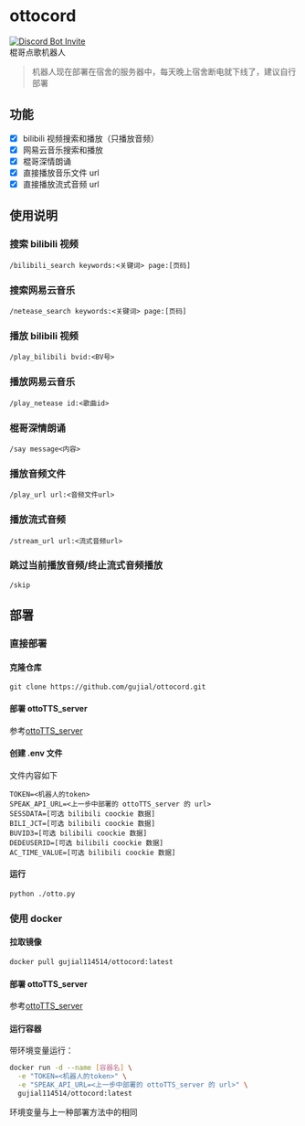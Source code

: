 # ottocord
[![Discord Bot Invite](https://img.shields.io/badge/Invite_My_Bot_to_Your_Server-5865F2?style=for-the-badge&logo=discord&logoColor=white)](https://discord.com/oauth2/authorize?client_id=1358306377159675940&permissions=2150648320&integration_type=0&scope=bot+applications.commands)
</br>棍哥点歌机器人
> 机器人现在部署在宿舍的服务器中，每天晚上宿舍断电就下线了，建议自行部署
## 功能
- [x] bilibili 视频搜索和播放（只播放音频）
- [x] 网易云音乐搜索和播放
- [x] 棍哥深情朗诵
- [x] 直接播放音乐文件 url
- [x] 直接播放流式音频 url

## 使用说明

### 搜索 bilibili 视频
```shell
/bilibili_search keywords:<关键词> page:[页码]
```

### 搜索网易云音乐
```shell
/netease_search keywords:<关键词> page:[页码]
```

### 播放 bilibili 视频
```shell
/play_bilibili bvid:<BV号>
```

### 播放网易云音乐
```shell
/play_netease id:<歌曲id>
```

### 棍哥深情朗诵
```shell
/say message<内容>
```

### 播放音频文件
```shell
/play_url url:<音频文件url>
```

### 播放流式音频
```shell
/stream_url url:<流式音频url>
```

### 跳过当前播放音频/终止流式音频播放
```shell
/skip
```

## 部署

### 直接部署

#### 克隆仓库
```shell
git clone https://github.com/gujial/ottocord.git
```

#### 部署 ottoTTS_server
参考[ottoTTS_server](https://github.com/gujial/ottoTTS_server?tab=readme-ov-file#%E9%83%A8%E7%BD%B2)

#### 创建 .env 文件
文件内容如下
```.dotenv
TOKEN=<机器人的token>
SPEAK_API_URL=<上一步中部署的 ottoTTS_server 的 url>
SESSDATA=[可选 bilibili coockie 数据]
BILI_JCT=[可选 bilibili coockie 数据]
BUVID3=[可选 bilibili coockie 数据]
DEDEUSERID=[可选 bilibili coockie 数据]
AC_TIME_VALUE=[可选 bilibili coockie 数据]
```

#### 运行
```shell
python ./otto.py
```

### 使用 docker

#### 拉取镜像
```bash
docker pull gujial114514/ottocord:latest
```

#### 部署 ottoTTS_server
参考[ottoTTS_server](https://github.com/gujial/ottoTTS_server)

#### 运行容器
带环境变量运行：
```bash
docker run -d --name [容器名] \
  -e "TOKEN=<机器人的token>" \
  -e "SPEAK_API_URL=<上一步中部署的 ottoTTS_server 的 url>" \
  gujial114514/ottocord:latest
```
环境变量与上一种部署方法中的相同